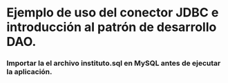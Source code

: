 # Ejemplo de uso del conector JDBC e introducción al patrón de desarrollo DAO.
### Importar la el archivo instituto.sql en MySQL antes de ejecutar la aplicación.
